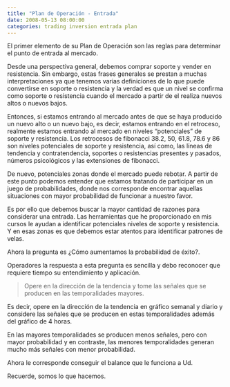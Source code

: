 ```yaml
---
title: "Plan de Operación - Entrada"
date: 2008-05-13 08:00:00
categories: trading inversion entrada plan
---
```

El primer elemento de su Plan de Operación son las reglas para determinar el punto de entrada al mercado. 

Desde una perspectiva general, debemos comprar soporte y vender en resistencia. Sin embargo, estas frases generales se prestan a muchas interpretaciones ya que tenemos varias definiciones de lo que puede convertirse en soporte o resistencia y la verdad es que un nivel se confirma como soporte o resistencia cuando el mercado a partir de el realiza nuevos altos o nuevos bajos.

Entonces, si estamos entrando al mercado antes de que se haya producido un nuevo alto o un nuevo bajo, es decir, estamos entrando en el retroceso, realmente estamos entrando al mercado en niveles “potenciales” de soporte y resistencia. Los retrocesos de fibonacci 38.2, 50, 61.8, 78.6 y 86 son niveles potenciales de soporte y resistencia, así como, las líneas de tendencia y contratendencia, soportes o resistencias presentes y pasados, números psicológicos y las extensiones de fibonacci.

De nuevo, potenciales zonas donde el mercado puede rebotar. A partir de este punto podemos entender que estamos tratando de participar en un juego de probabilidades, donde nos corresponde encontrar aquellas situaciones con mayor probabilidad de funcionar a nuestro favor.

Es por ello que debemos buscar la mayor cantidad de razones para considerar una entrada. Las herramientas que he proporcionado en mis cursos le ayudan a identificar potenciales niveles de soporte y resistencia. Y en esas zonas es que debemos estar atentos para identificar patrones de velas.

Ahora la pregunta es ¿Cómo aumentamos la probabilidad de éxito?. 

Operadores la respuesta a esta pregunta es sencilla y debo reconocer que requiere tiempo su entendimiento y aplicación. 

> Opere en la dirección de la tendencia y tome las señales que se producen en las temporalidades mayores. 

Es decir, opere en la dirección de la tendencia en gráfico semanal y diario y considere las señales que se producen en estas temporalidades además del gráfico de 4 horas. 

En las mayores temporalidades se producen menos señales, pero con mayor probabilidad y en contraste, las menores temporalidades generan mucho más señales con menor probabilidad.

Ahora le corresponde conseguir el balance que le funciona a Ud.

Recuerde, somos lo que hacemos.








